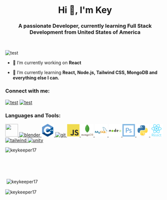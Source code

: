 <!--
# Hi there 👋 

I am a developer, game developer


## Skill and Experience
* HTML, CSS, JavaScript
### werwer

<!--
**Keykeeper17/Keykeeper17** is a ✨ _special_ ✨ repository because its `README.md` (this file) appears on your GitHub profile.

Here are some ideas to get you started:

- 🔭 I’m currently working on ...
- 🌱 I’m currently learning ...
- 👯 I’m looking to collaborate on ...
- 🤔 I’m looking for help with ...
- 💬 Ask me about ...
- 📫 How to reach me: ...
- 😄 Pronouns: ...
- ⚡ Fun fact: ...


:grinning: 

Below is a test to customize my readme file.

<!-- [![Anurag's GitHub stats](https://github-readme-stats.vercel.app/api?username=)](https://github.com/anuraghazra/github-readme-stats)--

[![Anurag's GitHub stats](https://github-readme-stats.vercel.app/api?username=Keykeeper17&theme=dark)](https://github.com/anuraghazra/github-readme-stats)

<hr>

Below displays my language statistics from my public repositories:

[![Top Langs](https://github-readme-stats.vercel.app/api/top-langs/?username=keykeeper17&layout=compact&theme=dark)](https://github.com/anuraghazra/github-readme-stats)


<br><hr><br>
-->


<img  aligh="center" src="ezgif-3-5a2ece833fc4-1.gif" alt="">

<h1 align="center">Hi 👋, I'm Key</h1>
<h3 align="center">A passionate Developer, currently learning Full Stack Development from United States of America</h3>

<br>

<p align="left"> <img src="https://komarev.com/ghpvc/?username=keykeeper17&label=Profile%20views&color=0e75b6&style=flat" alt="test" /> </p>

- 🔭 I’m currently working on **React**

- 🌱 I’m currently learning **React, Node.js, Tailwind CSS, MongoDB and everything else I can.**

<h3 align="left">Connect with me:</h3>
<p align="left">
<a href="https://linkedin.com/in/test" target="blank"><img align="center" src="https://raw.githubusercontent.com/rahuldkjain/github-profile-readme-generator/master/src/images/icons/Social/linked-in-alt.svg" alt="test" height="30" width="40" /></a>
<a href="https://discord.gg/test" target="blank"><img align="center" src="https://raw.githubusercontent.com/rahuldkjain/github-profile-readme-generator/master/src/images/icons/Social/discord.svg" alt="test" height="30" width="40" /></a>
</p>

<h3 align="left">Languages and Tools:</h3> 
<p align="left"> <a href="https://godotengine.org/" target="_blank" rel="noreferrer"> <img src="https://upload.wikimedia.org/wikipedia/commons/6/6a/Godot_icon.svg" alt="" width="40" height="40"/> </a> <a href="https://www.blender.org/" target="_blank" rel="noreferrer"> <img src="https://download.blender.org/branding/community/blender_community_badge_white.svg" alt="blender" width="40" height="40"/> </a> <a href="https://www.w3schools.com/cpp/" target="_blank" rel="noreferrer"> <img src="https://raw.githubusercontent.com/devicons/devicon/master/icons/cplusplus/cplusplus-original.svg" alt="cplusplus" width="40" height="40"/> </a> <a href="https://git-scm.com/" target="_blank" rel="noreferrer"> <img src="https://www.vectorlogo.zone/logos/git-scm/git-scm-icon.svg" alt="git" width="40" height="40"/> </a> <a href="https://developer.mozilla.org/en-US/docs/Web/JavaScript" target="_blank" rel="noreferrer"> <img src="https://raw.githubusercontent.com/devicons/devicon/master/icons/javascript/javascript-original.svg" alt="javascript" width="40" height="40"/> </a> <a href="https://www.mongodb.com/" target="_blank" rel="noreferrer"> <img src="https://raw.githubusercontent.com/devicons/devicon/master/icons/mongodb/mongodb-original-wordmark.svg" alt="mongodb" width="40" height="40"/> </a> <a href="https://www.mysql.com/" target="_blank" rel="noreferrer"> <img src="https://raw.githubusercontent.com/devicons/devicon/master/icons/mysql/mysql-original-wordmark.svg" alt="mysql" width="40" height="40"/> </a> <a href="https://nodejs.org" target="_blank" rel="noreferrer"> <img src="https://raw.githubusercontent.com/devicons/devicon/master/icons/nodejs/nodejs-original-wordmark.svg" alt="nodejs" width="40" height="40"/> </a> <a href="https://www.photoshop.com/en" target="_blank" rel="noreferrer"> <img src="https://raw.githubusercontent.com/devicons/devicon/master/icons/photoshop/photoshop-line.svg" alt="photoshop" width="40" height="40"/> </a> <a href="https://www.python.org" target="_blank" rel="noreferrer"> <img src="https://raw.githubusercontent.com/devicons/devicon/master/icons/python/python-original.svg" alt="python" width="40" height="40"/> </a> <a href="https://reactjs.org/" target="_blank" rel="noreferrer"> <img src="https://raw.githubusercontent.com/devicons/devicon/master/icons/react/react-original-wordmark.svg" alt="react" width="40" height="40"/> </a> <a href="https://tailwindcss.com/" target="_blank" rel="noreferrer"> <img src="https://www.vectorlogo.zone/logos/tailwindcss/tailwindcss-icon.svg" alt="tailwind" width="40" height="40"/> </a> <a href="https://unity.com/" target="_blank" rel="noreferrer"> <img src="https://www.vectorlogo.zone/logos/unity3d/unity3d-icon.svg" alt="unity" width="40" height="40"/> </a> </p>

<p><img align="left" src="https://github-readme-stats.vercel.app/api/top-langs?username=keykeeper17&show_icons=true&locale=en&layout=compact&theme=dark" alt="keykeeper17" /></p>

<br><br><br><br><br>

<p>&nbsp;<img align="center" src="https://github-readme-stats.vercel.app/api?username=keykeeper17&show_icons=true&locale=en&theme=dark" alt="keykeeper17" /></p>
<p><img align="center" src="https://github-readme-streak-stats.herokuapp.com/?user=keykeeper17&theme=dark" alt="keykeeper17" /></p>


